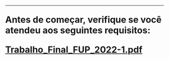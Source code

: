 <h1 Final project of FuP />
<hr/>

Antes de começar, verifique se você atendeu aos seguintes requisitos:

[Trabalho_Final_FUP_2022-1.pdf](https://github.com/erikbayerlein/final_project_FuP/files/8952527/Trabalho_Final_FUP_2022-1.pdf)


